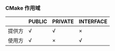 ### CMake 作用域

|        | PUBLIC | PRIVATE | INTERFACE |
| ------ | ------ | ------- | --------- |
| 提供方 | √      | √       | ×         |
| 使用方 | √      | ×       | √         |

